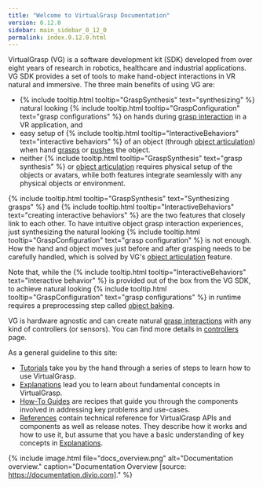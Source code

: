 ```yaml
---
title: "Welcome to VirtualGrasp Documentation"
version: 0.12.0
sidebar: main_sidebar_0_12_0
permalink: index.0.12.0.html
---
```


VirtualGrasp (VG) is a software development kit (SDK) developed from over eight years of research in robotics, healthcare and industrial applications.
VG SDK provides a set of tools to make hand-object interactions in VR natural and immersive. The three main benefits of using VG are:
* {% include tooltip.html tooltip="GraspSynthesis" text="synthesizing" %} natural looking {% include tooltip.html tooltip="GraspConfiguration" text="grasp configurations" %} on hands during [grasp interaction](grasp_interaction.0.12.0.html) in a VR application, and
* easy setup of {% include tooltip.html tooltip="InteractiveBehaviors" text="interactive behaviors" %} of an object (through [object articulation](object_articulation.0.12.0.html)) when hand [grasps](grasp_interaction.0.12.0.html) or [pushes](push_interaction.0.12.0.html) the object. 
* neither {% include tooltip.html tooltip="GraspSynthesis" text="grasp synthesis" %} or [object articulation](object_articulation.0.12.0.html) requires physical setup of the objects or avatars, while both features integrate seamlessly with any physical objects or environment.

{% include tooltip.html tooltip="GraspSynthesis" text="Synthesizing grasps" %} and {% include tooltip.html tooltip="InteractiveBehaviors" text="creating interactive behaviors" %} are the two features that closely link to each other. 
To have intuitive object grasp interaction experiences, just synthesizing the natural looking 
{% include tooltip.html tooltip="GraspConfiguration" text="grasp configuration" %} is not enough. How the hand and object moves just before and after grasping needs to be carefully handled, which is solved by VG's [object articulation](object_articulation.0.12.0.html) feature.

Note that, while the {% include tooltip.html tooltip="InteractiveBehaviors" text="interactive behavior" %} is provided out of the box from the VG SDK, 
to achieve natural looking {% include tooltip.html tooltip="GraspConfiguration" text="grasp configurations" %} in runtime
requires a preprocessing step called [object baking](object_baking.0.12.0.html).

VG is hardware agnostic and can create natural [grasp interactions](grasp_interaction.0.12.0.html) with any kind of controllers (or sensors). 
You can find more details in [controllers](controllers.0.12.0.html) page.

As a general guideline to this site:

* [Tutorials](unity_get_started_installation.0.12.0.html) take you by the hand through a series of steps to learn how to use VirtualGrasp.
* [Explanations](controllers.0.12.0.html) lead you to learn about fundamental concepts in VirtualGrasp.
* [How-To Guides](unity_component_myvirtualgrasp.0.12.0.html) are recipes that guide you through the components involved in addressing key problems and use-cases.
* [References](virtualgrasp_unityapi.0.12.0.html) contain technical reference for VirtualGrasp APIs and components as well as release notes. They describe how it works and how to use it,
 but assume that you have a basic understanding of key concepts in [Explanations](controllers.0.12.0.html).

{% include image.html file="docs_overview.png" alt="Documentation overview." caption="Documentation Overview [source: https://documentation.divio.com]." %}